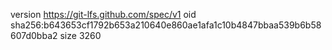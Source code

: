 version https://git-lfs.github.com/spec/v1
oid sha256:b643653cf1792b653a210640e860ae1afa1c10b4847bbaa539b6b58607d0bba2
size 3260
